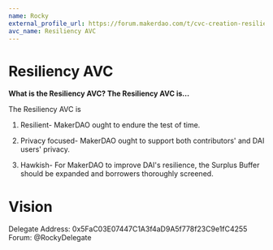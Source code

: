 ```yaml
---
name: Rocky
external_profile_url: https://forum.makerdao.com/t/cvc-creation-resiliency-cvc/20353
avc_name: Resiliency AVC
---
```


# Resiliency AVC

**What is the Resiliency AVC? The Resiliency AVC is…**

The Resiliency AVC is

1. Resilient- MakerDAO ought to endure the test of time.

2. Privacy focused- MakerDAO ought to support both contributors' and DAI users' privacy.

3. Hawkish- For MakerDAO to improve DAI's resilience, the Surplus Buffer should be expanded and borrowers thoroughly screened.


# Vision
Delegate Address: 0x5FaC03E07447C1A3f4aD9A5f778f23C9e1fC4255  
Forum: @RockyDelegate
